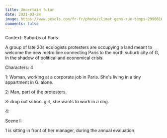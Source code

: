 ```yaml
---
title: Uncertain futur
date: 2021-03-24
image: https://www.pexels.com/fr-fr/photo/climat-gens-rue-temps-2990616/
comments: false
---
```

Context: Suburbs of Paris.

A group of late 20s ecologists protesters are occupying a land meant to welcome the new metro line connecting Paris to the north suburb city of G, in the shadow of political and economical crisis.

Characters: 4

1: Woman, working at a corporate job in Paris. She's living in a tiny appartment in G. alone.

2: Man, part of the protesters.

3: drop out school girl, she wants to work in a ong.

4:



Scene I:

1 is sitting in front of her manager, during the annual evaluation.